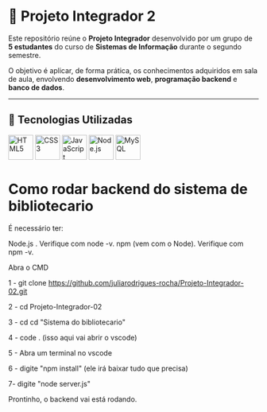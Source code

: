 # 📌 Projeto Integrador 2

Este repositório reúne o **Projeto Integrador** desenvolvido por um grupo de **5 estudantes** do curso de **Sistemas de Informação** durante o segundo semestre.  

O objetivo é aplicar, de forma prática, os conhecimentos adquiridos em sala de aula, envolvendo **desenvolvimento web**, **programação backend** e **banco de dados**.  

---

## 🚀 Tecnologias Utilizadas  

<p align="left">
  <img src="https://cdn.jsdelivr.net/gh/devicons/devicon/icons/html5/html5-original.svg" width="50" height="50" alt="HTML5"/>
  <img src="https://cdn.jsdelivr.net/gh/devicons/devicon/icons/css3/css3-original.svg" width="50" height="50" alt="CSS3"/>
  <img src="https://cdn.jsdelivr.net/gh/devicons/devicon/icons/javascript/javascript-original.svg" width="50" height="50" alt="JavaScript"/>
  <img src="https://cdn.jsdelivr.net/gh/devicons/devicon/icons/nodejs/nodejs-original.svg" width="50" height="50" alt="Node.js"/>
  <img src="https://cdn.jsdelivr.net/gh/devicons/devicon/icons/mysql/mysql-original.svg" width="50" height="50" alt="MySQL"/>
</p>


# Como rodar backend do sistema de bibliotecario

É necessário ter: 

Node.js . Verifique com node -v.
npm (vem com o Node). Verifique com npm -v.

Abra o CMD 

1 - git clone https://github.com/juliarodrigues-rocha/Projeto-Integrador-02.git

2 - cd Projeto-Integrador-02

3 - cd  cd "Sistema do bibliotecario"

4 - code . (isso aqui vai abrir o vscode)

5 - Abra um terminal no vscode 

6 -  digite "npm install" (ele irá baixar tudo que precisa)

7- digite "node server.js"

Prontinho, o backend vai está rodando.
